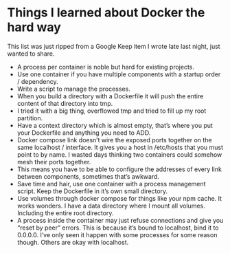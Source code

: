 # Things I learned about Docker the hard way

This list was just ripped from a Google Keep item I wrote late last night, just wanted to share.

* A process per container is noble but hard for existing projects.
* Use one container if you have multiple components with a startup order / dependency.
* Write a script to manage the processes.
* When you build a directory with a Dockerfile it will push the entire content of that directory into tmp.
* I tried it with a big thing, overflowed tmp and tried to fill up my root partition.
* Have a context directory which is almost empty, that’s where you put your Dockerfile and anything you need to ADD.
* Docker compose link doesn’t wire the exposed ports together on the same localhost / interface. It gives you a host in /etc/hosts that you must point to by name. I wasted days thinking two containers could somehow mesh their ports together.
* This means you have to be able to configure the addresses of every link between components, sometimes that’s awkward.
* Save time and hair, use one container with a process management script. Keep the Dockerfile in it’s own small directory.
* Use volumes through docker compose for things like your npm cache. It works wonders. I have a data directory where I mount all volumes. Including the entire root directory.
* A process inside the container may just refuse connections and give you “reset by peer” errors. This is because it’s bound to localhost, bind it to 0.0.0.0. I’ve only seen it happen with some processes for some reason though. Others are okay with localhost.
